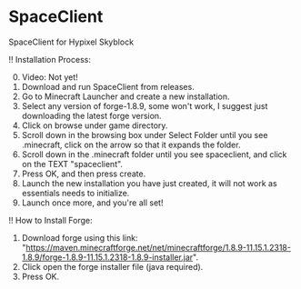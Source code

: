 # SpaceClient
SpaceClient for Hypixel Skyblock

!!  Installation Process:

0. Video: Not yet!
1. Download and run SpaceClient from releases.
2. Go to Minecraft Launcher and create a new installation.
3. Select any version of forge-1.8.9, some won't work, I suggest just downloading the latest forge version.
4. Click on browse under game directory.
5. Scroll down in the browsing box under Select Folder until you see .minecraft, click on the arrow so that it expands the folder.
6. Scroll down in the .minecraft folder until you see spaceclient, and click on the TEXT "spaceclient".
7. Press OK, and then press create.
8. Launch the new installation you have just created, it will not work as essentials needs to initialize.
9. Launch once more, and you're all set!

!!  How to Install Forge:

1. Download forge using this link: "https://maven.minecraftforge.net/net/minecraftforge/1.8.9-11.15.1.2318-1.8.9/forge-1.8.9-11.15.1.2318-1.8.9-installer.jar".
2. Click open the forge installer file (java required).
3. Press OK.
